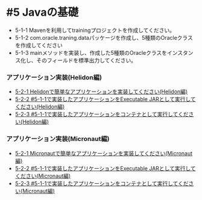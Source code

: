 # #5 Javaの基礎

- 5-1-1 Mavenを利用してtrainingプロジェクトを作成してください。
- 5-1-2 com.oracle.traning.dataパッケージを作成し、5種類のOracleクラスを作成してください
- 5-1-3 mainメソッドを実装し、作成した5種類のOracleクラスをインスタンス化し、そのフィールドを標準出力してください。

### アプリケーション実装(Helidon編)

- [5-2-1 Helidonで簡単なアプリケーションを実装してください(Helidon編)](./Helidon_5-2-1.md)
- [5-2-2 #5-1-1で実装したアプリケーションをExecutable JARとして実行してください(Helidon編)](./Helidon_5-2-2.md)
- [5-2-3 #5-1-1で実装したアプリケーションをコンテナとして実行してください(Helidon編)](./Helidon_5-2-3.md)

### アプリケーション実装(Micronaut編)

- [5-2-1 Micronautで簡単なアプリケーションを実装してください(Micronaut編)](./Micronaut_5-2-1.md)
- [5-2-2 #5-1-1で実装したアプリケーションをExecutable JARとして実行してください(Micronaut編)](./Micronaut_5-2-2.md)
- [5-2-3 #5-1-1で実装したアプリケーションをコンテナとして実行してください(Micronaut編)](./Micronaut_5-2-3.md)
